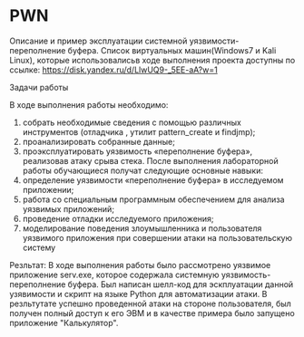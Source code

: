 # PWN
Описание и пример эксплуатации системной уязвимости- переполнение буфера.
Список виртуальных машин(Windows7 и Kali Linux), которые использовалисьв ходе выполнения проекта доступны по ссылке:
https://disk.yandex.ru/d/LlwUQ9-_5EE-aA?w=1

Задачи  работы

В ходе выполнения  работы необходимо:
1) собрать необходимые сведения с помощью различных инструментов 
(отладчика , утилит pattern_create и findjmp);
2) проанализировать собранные данные;
3) проэксплуатировать уязвимость «переполнение буфера», реализовав 
атаку срыва стека.
После выполнения лабораторной работы обучающиеся получат 
следующие основные навыки:
1) определение уязвимости «переполнение буфера» в исследуемом 
приложении;
2) работа со специальным программным обеспечением для анализа 
уязвимых приложений;
3) проведение отладки исследуемого приложения;
4) моделирование поведения злоумышленника и пользователя уязвимого 
приложения при совершении атаки на пользовательскую систему

Резльтат:
В ходе выполнения работы было рассмотрено уязвимое приложение serv.exe, которое содержала системную уязвимость-переполнение буфера. Был написан шелл-код для эскплуатации данной узявимости и скрипт на языке Python для автоматизации атаки. В резльтутате успешно проведенной атаки на стороне пользователя, был получен полный доступ к его ЭВМ и в качестве примера было запущено приложение "Калькулятор".

